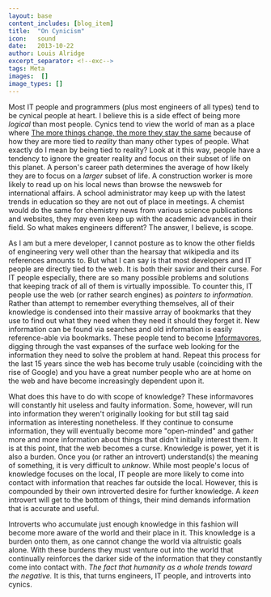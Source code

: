 ```yaml
---
layout: base
content_includes: [blog_item]
title:  "On Cynicism"
icon:   sound
date:   2013-10-22
author: Louis Alridge
excerpt_separator: <!--exc-->
tags: Meta
images:  []
image_types: []
---
```


Most IT people and programmers (plus most engineers of all types) tend to be cynical people at heart. I believe this is a side<!--exc--> effect of being more _logical_ than most people. Cynics tend to view the world of man as a place where [The more things change, the more they stay the same](https://en.wikipedia.org/wiki/Jean-Baptiste_Alphonse_Karr) because of how they are more tied to _reality_ than many other types of people. What exactly do I mean by being tied to reality? Look at it this way, people have a tendency to ignore the greater reality and focus on their subset of life on this planet. A person's career path determines the average of how likely they are to focus on a _larger_ subset of life. A construction worker is more likely to read up on his local news than browse the newsweb for international affairs. A school administrator may keep up with the latest trends in education so they are not out of place in meetings. A chemist would do the same for chemistry news from various science publications and websites, they may even keep up with the academic advances in their field. So what makes engineers different? The answer, I believe, is scope.

As I am but a mere developer, I cannot posture as to know the other fields of engineering very well other than the hearsay that wikipedia and its references amounts to. But what I can say is that most developers and IT people are directly tied to the web. It is both their savior and their curse. For IT people especially, there are so many possible problems and solutions that keeping track of all of them is virtually impossible. To counter this, IT people use the web (or rather search engines) as _pointers to information_. Rather than attempt to remember everything themselves, all of their knowledge is condensed into their massive array of bookmarks that they use to find out what they need when they need it should they forget it. New information can be found via searches and old information is easily reference-able via bookmarks. These people tend to become [Informavores,](http://www.codinghorror.com/blog/2007/06/designing-for-informavores-or-why-users-behave-like-animals-online.html) digging through the vast expanses of the surface web looking for the information they need to solve the problem at hand. Repeat this process for the last 15 years since the web has become truly usable (coinciding with the rise of Google) and you have a great number people who are at home on the web and have become increasingly dependent upon it.

What does this have to do with scope of knowledge? These informavores will constantly hit useless and faulty information. Some, however, will run into information they weren't originally looking for but still tag said information as interesting nonetheless. If they continue to consume information, they will eventually become more "open-minded" and gather more and more information about things that didn't initially interest them. It is at this point, that the web becomes a curse. Knowledge is power, yet it is also a burden. Once you (or rather an introvert) understand(s) the meaning of something, it is very difficult to _unknow_. While most people's locus of knowledge focuses on the local, IT people are more likely to come into contact with information that reaches far outside the local. However, this is compounded by their own introverted desire for further knowledge. A _keen_ introvert will get to the bottom of things, their mind demands information that is accurate and useful.

Introverts who accumulate just enough knowledge in this fashion will become more aware of the world and their place in it. This knowledge is a burden onto them, as one cannot change the world via altruistic goals alone. With these burdens they must venture out into the world that continually reinforces the darker side of the information that they constantly come into contact with. _The fact that humanity as a whole trends toward the negative._ It is this, that turns engineers, IT people, and introverts into cynics.
